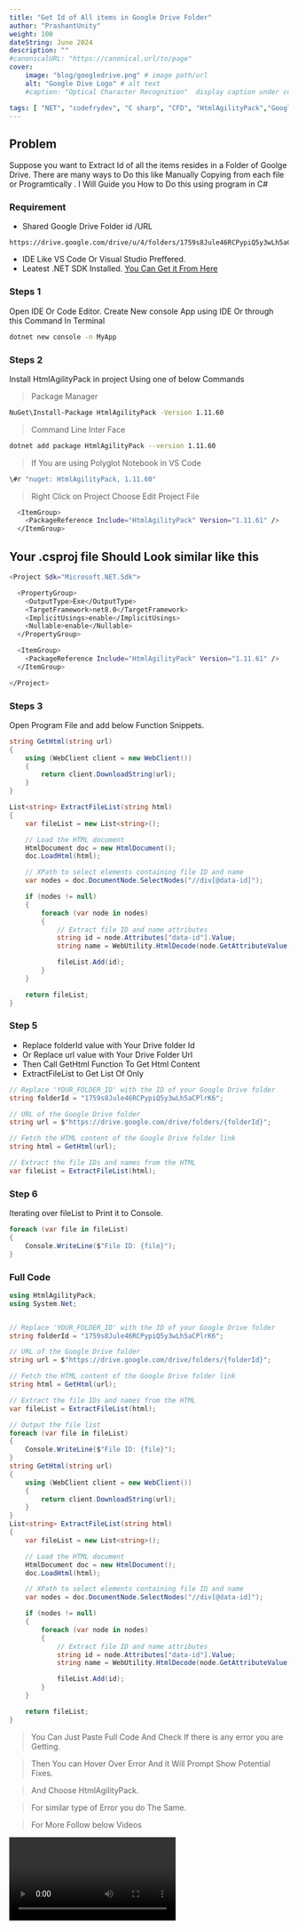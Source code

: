 ```yaml
---
title: "Get Id of All items in Google Drive Folder"
author: "PrashantUnity"
weight: 100
dateString: June 2024  
description: ""
#canonicalURL: "https://canonical.url/to/page"
cover:
    image: "blog/googledrive.png" # image path/url
    alt: "Google Dive Logo" # alt text
    #caption: "Optical Character Recognition"  display caption under cover 

tags: [ "NET", "codefrydev", "C sharp", "CFD", "HtmlAgilityPack","Google Drive","ID"]
---
```


## Problem
Suppose you want to Extract Id of all the items resides in a Folder of Goolge Drive. There are many ways to Do this like Manually Copying from each file or Programtically . I Will Guide you How to Do this using program in C#   


### Requirement 
- Shared Google Drive Folder id /URL
```
https://drive.google.com/drive/u/4/folders/1759s8Jule46RCPypiQ5y3wLh5aCPlrK6
```
- IDE Like VS Code Or Visual Studio Preffered.
- Leatest .NET SDK Installed. [You Can Get it From Here](https://dotnet.microsoft.com/en-us/download/visual-studio-sdks)


### Steps 1

Open IDE Or Code Editor. Create New console App using IDE Or through this Command In Terminal
```sh
dotnet new console -n MyApp
```
### Steps 2

Install HtmlAgilityPack in project Using one of below Commands

> Package Manager
```sh
NuGet\Install-Package HtmlAgilityPack -Version 1.11.60
```
> Command Line Inter Face
```sh
dotnet add package HtmlAgilityPack --version 1.11.60
```
> If You are using Polyglot Notebook in VS Code
```sh
\#r "nuget: HtmlAgilityPack, 1.11.60"
```
> Right Click on Project Choose Edit Project File 
```sh 
  <ItemGroup>
    <PackageReference Include="HtmlAgilityPack" Version="1.11.61" />
  </ItemGroup> 
```

## Your .csproj file Should Look similar like this

```sh
<Project Sdk="Microsoft.NET.Sdk">

  <PropertyGroup>
    <OutputType>Exe</OutputType>
    <TargetFramework>net8.0</TargetFramework>
    <ImplicitUsings>enable</ImplicitUsings>
    <Nullable>enable</Nullable>
  </PropertyGroup>

  <ItemGroup>
    <PackageReference Include="HtmlAgilityPack" Version="1.11.61" />
  </ItemGroup>

</Project>
```

### Steps 3

Open Program File and add below Function Snippets.

```cs
string GetHtml(string url)
{
    using (WebClient client = new WebClient())
    {
        return client.DownloadString(url);
    }
}
``` 

```cs
List<string> ExtractFileList(string html)
{
    var fileList = new List<string>();

    // Load the HTML document
    HtmlDocument doc = new HtmlDocument();
    doc.LoadHtml(html);

    // XPath to select elements containing file ID and name
    var nodes = doc.DocumentNode.SelectNodes("//div[@data-id]");

    if (nodes != null)
    {
        foreach (var node in nodes)
        {
            // Extract file ID and name attributes
            string id = node.Attributes["data-id"].Value;
            string name = WebUtility.HtmlDecode(node.GetAttributeValue("data-tooltip", ""));

            fileList.Add(id);
        }
    }

    return fileList;
}
```

### Step 5

- Replace folderId value with Your Drive folder Id
- Or Replace url value with Your Drive Folder Url
- Then Call GetHtml Function To Get Html Content
- ExtractFileList to Get List Of Only

```cs
// Replace 'YOUR_FOLDER_ID' with the ID of your Google Drive folder
string folderId = "1759s8Jule46RCPypiQ5y3wLh5aCPlrK6";

// URL of the Google Drive folder
string url = $"https://drive.google.com/drive/folders/{folderId}";

// Fetch the HTML content of the Google Drive folder link
string html = GetHtml(url);

// Extract the file IDs and names from the HTML
var fileList = ExtractFileList(html);
```

### Step 6

Iterating over fileList to Print it to Console.

```cs
foreach (var file in fileList)
{
    Console.WriteLine($"File ID: {file}");
}
```

### Full Code

```cs
using HtmlAgilityPack; 
using System.Net;


// Replace 'YOUR_FOLDER_ID' with the ID of your Google Drive folder
string folderId = "1759s8Jule46RCPypiQ5y3wLh5aCPlrK6";

// URL of the Google Drive folder
string url = $"https://drive.google.com/drive/folders/{folderId}";

// Fetch the HTML content of the Google Drive folder link
string html = GetHtml(url);

// Extract the file IDs and names from the HTML
var fileList = ExtractFileList(html);

// Output the file list
foreach (var file in fileList)
{
    Console.WriteLine($"File ID: {file}");
}
string GetHtml(string url)
{
    using (WebClient client = new WebClient())
    {
        return client.DownloadString(url);
    }
}
List<string> ExtractFileList(string html)
{
    var fileList = new List<string>();

    // Load the HTML document
    HtmlDocument doc = new HtmlDocument();
    doc.LoadHtml(html);

    // XPath to select elements containing file ID and name
    var nodes = doc.DocumentNode.SelectNodes("//div[@data-id]");

    if (nodes != null)
    {
        foreach (var node in nodes)
        {
            // Extract file ID and name attributes
            string id = node.Attributes["data-id"].Value;
            string name = WebUtility.HtmlDecode(node.GetAttributeValue("data-tooltip", ""));

            fileList.Add(id);
        }
    }

    return fileList;
}
```

> You Can Just Paste Full Code And Check If there is any error you are Getting.

> Then You can Hover Over Error And it Will Prompt Show Potential Fixes.

> And Choose HtmlAgilityPack.

> For similar type of Error you do The Same.

> For More Follow below Videos

![dive Video](https://codefrydev.github.io/Updates/blog/general/drive/videos/drive.mp4)
